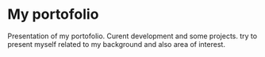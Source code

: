 # My portofolio
Presentation of my portofolio.
Curent development and some projects.
try to present myself related to my background and also area of interest.
